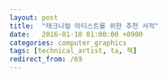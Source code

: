 ```yaml
---
layout: post
title:  "테크니컬 아티스트를 위한 추천 서적"
date:   2016-01-10 01:00:00 +0900
categories: computer_graphics
tags: [technical_artist, ta, 책]
redirect_from: /69
---
```

